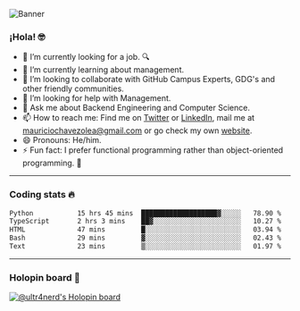 ![Banner](banner.gif)

### ¡Hola! 🤓

- 🔭 I’m currently looking for a job. 🔍
- 🌱 I’m currently learning about management.
- 👯 I’m looking to collaborate with GitHub Campus Experts, GDG's and other friendly communities.
- 🤔 I’m looking for help with Management.
- 💬 Ask me about Backend Engineering and Computer Science.
- 📫 How to reach me: Find me on [Twitter](https://twitter.com/ultr4nerd) or [LinkedIn](https://www.linkedin.com/in/ultr4nerd), mail me at [mauriciochavezolea@gmail.com](mailto:mauriciochavezolea@gmail.com) or go check my own [website](https://mauriciochavez.dev).
- 😄 Pronouns: He/him. 
- ⚡ Fun fact: I prefer functional programming rather than object-oriented programming. 🤭
---

### Coding stats 🔥

<!--START_SECTION:waka-->

```txt
Python           15 hrs 45 mins  ███████████████████▓░░░░░   78.90 %
TypeScript       2 hrs 3 mins    ██▓░░░░░░░░░░░░░░░░░░░░░░   10.27 %
HTML             47 mins         █░░░░░░░░░░░░░░░░░░░░░░░░   03.94 %
Bash             29 mins         ▓░░░░░░░░░░░░░░░░░░░░░░░░   02.43 %
Text             23 mins         ▒░░░░░░░░░░░░░░░░░░░░░░░░   01.97 %
```

<!--END_SECTION:waka-->

---

### Holopin board 🦖

[![@ultr4nerd's Holopin board](https://holopin.me/ultr4nerd)](https://holopin.io/@ultr4nerd)
